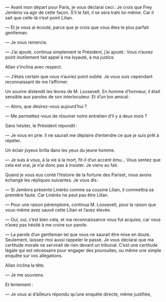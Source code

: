 — Avant mon départ pour Paris, je vous déclarai ceci : Je crois que Frey
Jemkins va agir de cette façon. S’il le fait, il se sera trahi lui-même. Car
il sait que celle-là n’est point Lilian.

— Et je vous ai écouté, parce que je crois que vous êtes le plus parfait
gentleman.

— Je vous remercie.

— J’ai ajouté, continua simplement le Président, j’ai ajouté : Vous n’aurez point inutilement fait appel à ma loyauté, à ma justice.

Allan s’inclina avec respect.

— J’étais certain que vous n’auriez point oublié. Je vous suis cependant
reconnaissant de me l’affirmer.

Un sourire distendit les lèvres de M. Loosevelt. En homme d’honneur, il
était sensible aux paroles de son interlocuteur. Et d’un ton amical :

— Alors, que désirez-vous aujourd’hui ?

— Me permettez-vous de résumer notre entretien d’il y a deux mois ?

Sans hésiter, le Président répondit :

— Je vous en prie. Il ne saurait me déplaire d’entendre ce que je suis prêt à répéter.

Un éclair joyeux brilla dans les yeux du jeune homme.

— Je suis à vous, à la vie à la mort, fit-il d’un accent ému... Vous sentez que cela est vrai, je n’ai donc pas à insister. Je viens au fait.

Quand je vous eus conté l’histoire de la fortune des Pariset, nous avons
échangé les répliques suivantes. Je vous dis :

— Si Jemkins présente Linérès comme sa cousine Lilian, il commettra sa première faute. Car Linérès ne peut pas être Lilian.

— Pour une raison péremptoire, continua M. Loosevelt, pour la raison que vous-même avez sauvé cette Lilian et l’avez élevée.

— Oui, oui, c’est bien cela, et ma reconnaissance vous fut acquise, car vous
n’avez pas hésité à me croire sur parole.

— La parole d’un gentleman tel que vous ne saurait être mise en doute.
Seulement, laissez-moi aussi rappeler le passé. Je vous déclarai que ma
certitude morale ne servirait de rien devant un tribunal. C’est une certitude
légale qui est nécessaire pour engager des poursuites, ou même une simple
enquête sur vos allégations.

Allan inclina la tête.

— Je me souviens.

Et lentement :

— Je vous ai d’ailleurs répondu qu’une enquête directe, même justifiée,
